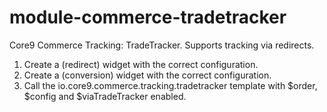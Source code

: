module-commerce-tradetracker
===============

Core9 Commerce Tracking: TradeTracker.
Supports tracking via redirects.

1. Create a (redirect) widget with the correct configuration.
2. Create a (conversion) widget with the correct configuration.
3. Call the io.core9.commerce.tracking.tradetracker template with $order, $config and $viaTradeTracker enabled.
